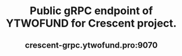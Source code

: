  <h1 align="center"> Public gRPC endpoint of YTWOFUND for Crescent project.
 <h2 align="center"> crescent-grpc.ytwofund.pro:9070
